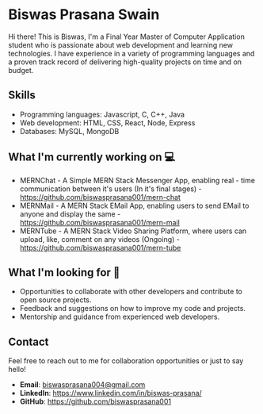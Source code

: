 # Biswas Prasana Swain

Hi there! This is Biswas, I'm a Final Year Master of Computer Application student who is passionate about web development and learning new technologies. I have experience in a variety of programming languages and a proven track record of delivering high-quality projects on time and on budget.

## Skills
- Programming languages: Javascript, C, C++, Java
- Web development: HTML, CSS, React, Node, Express
- Databases: MySQL, MongoDB

## What I'm currently working on 💻

- MERNChat - A Simple MERN Stack Messenger App, enabling real - time communication between it's users (In it's final stages) - https://github.com/biswasprasana001/mern-chat
- MERNMail - A MERN Stack EMail App, enabling users to send EMail to anyone and display the same - https://github.com/biswasprasana001/mern-mail
- MERNTube - A MERN Stack Video Sharing Platform, where users can upload, like, comment on any videos (Ongoing) - https://github.com/biswasprasana001/mern-tube

## What I'm looking for 🙌

- Opportunities to collaborate with other developers and contribute to open source projects.
- Feedback and suggestions on how to improve my code and projects.
- Mentorship and guidance from experienced web developers.

## Contact

Feel free to reach out to me for collaboration opportunities or just to say hello!

- **Email**: biswasprasana004@gmail.com
- **LinkedIn**: https://www.linkedin.com/in/biswas-prasana/
- **GitHub**: https://github.com/biswasprasana001
